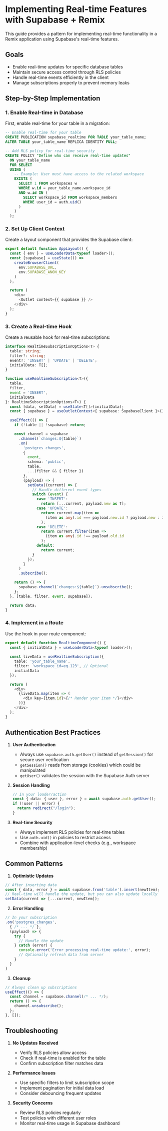 # Implementing Real-time Features with Supabase + Remix

This guide provides a pattern for implementing real-time functionality in a Remix application using Supabase's real-time features.

## Goals
- Enable real-time updates for specific database tables
- Maintain secure access control through RLS policies
- Handle real-time events efficiently in the client
- Manage subscriptions properly to prevent memory leaks

## Step-by-Step Implementation

### 1. Enable Real-time in Database
First, enable real-time for your table in a migration:

```sql
-- Enable real-time for your table
CREATE PUBLICATION supabase_realtime FOR TABLE your_table_name;
ALTER TABLE your_table_name REPLICA IDENTITY FULL;

-- Add RLS policy for real-time security
CREATE POLICY "Define who can receive real-time updates"
  ON your_table_name
  FOR SELECT
  USING (
    -- Example: User must have access to the related workspace
    EXISTS (
      SELECT 1 FROM workspaces w
      WHERE w.id = your_table_name.workspace_id
      AND w.id IN (
        SELECT workspace_id FROM workspace_members
        WHERE user_id = auth.uid()
      )
    )
  );
```

### 2. Set Up Client Context
Create a layout component that provides the Supabase client:

```typescript
export default function AppLayout() {
  const { env } = useLoaderData<typeof loader>();
  const [supabase] = useState(() => 
    createBrowserClient(
      env.SUPABASE_URL,
      env.SUPABASE_ANON_KEY
    )
  );

  return (
    <div>
      <Outlet context={{ supabase }} />
    </div>
  );
}
```

### 3. Create a Real-time Hook
Create a reusable hook for real-time subscriptions:

```typescript
interface RealtimeSubscriptionOptions<T> {
  table: string;
  filter?: string;
  event?: 'INSERT' | 'UPDATE' | 'DELETE';
  initialData: T[];
}

function useRealtimeSubscription<T>({
  table,
  filter,
  event = 'INSERT',
  initialData
}: RealtimeSubscriptionOptions<T>) {
  const [data, setData] = useState<T[]>(initialData);
  const { supabase } = useOutletContext<{ supabase: SupabaseClient }>();

  useEffect(() => {
    if (!table || !supabase) return;

    const channel = supabase
      .channel(`changes:${table}`)
      .on(
        'postgres_changes',
        {
          event,
          schema: 'public',
          table,
          ...(filter && { filter })
        },
        (payload) => {
          setData((current) => {
            // Handle different event types
            switch (event) {
              case 'INSERT':
                return [...current, payload.new as T];
              case 'UPDATE':
                return current.map(item => 
                  (item as any).id === payload.new.id ? payload.new : item
                );
              case 'DELETE':
                return current.filter(item => 
                  (item as any).id !== payload.old.id
                );
              default:
                return current;
            }
          });
        }
      )
      .subscribe();

    return () => {
      supabase.channel(`changes:${table}`).unsubscribe();
    };
  }, [table, filter, event, supabase]);

  return data;
}
```

### 4. Implement in a Route
Use the hook in your route component:

```typescript
export default function RealtimeComponent() {
  const { initialData } = useLoaderData<typeof loader>();
  
  const liveData = useRealtimeSubscription({
    table: 'your_table_name',
    filter: 'workspace_id=eq.123', // Optional
    initialData
  });

  return (
    <div>
      {liveData.map(item => (
        <div key={item.id}>{/* Render your item */}</div>
      ))}
    </div>
  );
}
```

## Authentication Best Practices

1. **User Authentication**
   - Always use `supabase.auth.getUser()` instead of `getSession()` for secure user verification
   - `getSession()` reads from storage (cookies) which could be manipulated
   - `getUser()` validates the session with the Supabase Auth server

2. **Session Handling**
   ```typescript
   // In your loader/action
   const { data: { user }, error } = await supabase.auth.getUser();
   if (!user || error) {
     return redirect("/login");
   }
   ```

3. **Real-time Security**
   - Always implement RLS policies for real-time tables
   - Use `auth.uid()` in policies to restrict access
   - Combine with application-level checks (e.g., workspace membership)

## Common Patterns

1. **Optimistic Updates**
```typescript
// After inserting data
const { data, error } = await supabase.from('table').insert(newItem);
// Real-time will handle the update, but you can also update locally
setData(current => [...current, newItem]);
```

2. **Error Handling**
```typescript
// In your subscription
.on('postgres_changes',
  { /* ... */ },
  (payload) => {
    try {
      // Handle the update
    } catch (error) {
      console.error('Error processing real-time update:', error);
      // Optionally refresh data from server
    }
  }
)
```

3. **Cleanup**
```typescript
// Always clean up subscriptions
useEffect(() => {
  const channel = supabase.channel(/* ... */);
  return () => {
    channel.unsubscribe();
  };
}, []);
```

## Troubleshooting

1. **No Updates Received**
   - Verify RLS policies allow access
   - Check if real-time is enabled for the table
   - Confirm subscription filter matches data

2. **Performance Issues**
   - Use specific filters to limit subscription scope
   - Implement pagination for initial data load
   - Consider debouncing frequent updates

3. **Security Concerns**
   - Review RLS policies regularly
   - Test policies with different user roles
   - Monitor real-time usage in Supabase dashboard 